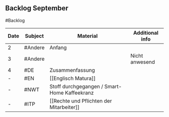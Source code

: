 ## Backlog September
#Backlog

| Date | Subject | Material                                     | Additional info |
| ---- | ------- | -------------------------------------------- | --------------- |
| 2    | #Andere | Anfang                                       |                 |
| 3    | #Andere |                                              | Nicht anwesend  |
| 4    | #DE     | Zusammenfassung                              |                 |
| -    | #EN     | [[Englisch Matura]]                          |                 |
| -    | #NWT    | Stoff durchgegangen / Smart-Home Kaffeekranz |                 |
| -    | #ITP    | [[Rechte und Pflichten der Mitarbeiter]]     |                 |
